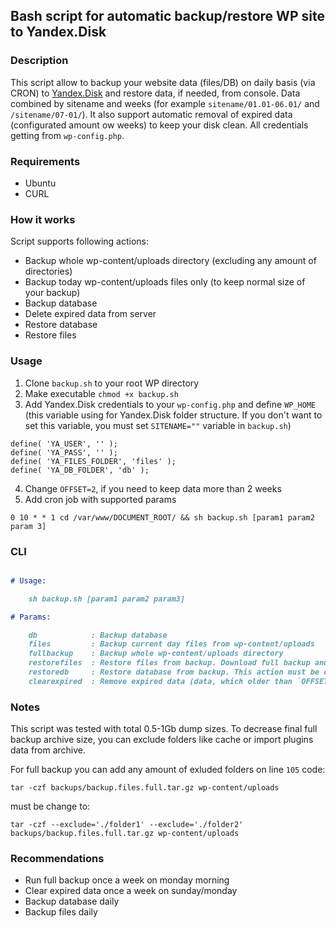 ## Bash script for automatic backup/restore WP site to Yandex.Disk

### Description

This script allow to backup your website data (files/DB) on daily basis (via CRON) to [Yandex.Disk](https://disk.yandex.ru) and restore data, if needed, from console. Data combined by sitename and weeks (for example `sitename/01.01-06.01/` and `/sitename/07-01/`). It also support automatic removal of expired data (configurated amount ow weeks) to keep your disk clean. All credentials getting from `wp-config.php`.

### Requirements
- Ubuntu
- CURL

### How it works
Script supports following actions:
- Backup whole wp-content/uploads directory (excluding any amount of directories)
- Backup today wp-content/uploads files only (to keep normal size of your backup)
- Backup database
- Delete expired data from server
- Restore database
- Restore files


### Usage
1. Clone `backup.sh` to your root WP directory
2. Make executable `chmod +x backup.sh`
3. Add Yandex.Disk credentials to your `wp-config.php` and define `WP_HOME` (this variable using for Yandex.Disk folder structure. If you don't want to set this variable, you must set `SITENAME=""` variable in `backup.sh`)

```
define( 'YA_USER', '' );
define( 'YA_PASS', '' );
define( 'YA_FILES_FOLDER', 'files' );
define( 'YA_DB_FOLDER', 'db' );
```
4. Change `OFFSET=2`, if you need to keep data more than 2 weeks
5. Add cron job with supported params

`0 10 * * 1 cd /var/www/DOCUMENT_ROOT/ && sh backup.sh [param1 param2 param 3]`

### CLI
```markdown

# Usage:

    sh backup.sh [param1 param2 param3]

# Params:

    db            : Backup database
    files         : Backup current day files from wp-content/uploads
    fullbackup    : Backup whole wp-content/uploads directory
    restorefiles  : Restore files from backup. Download full backup and daily backups of current week and extract to wp-content/uploads. This action must be called from console.
    restoredb     : Restore database from backup. This action must be called from console.
    clearexpired  : Remove expired data (data, which older than `OFFSET` value in weeks)
```

### Notes
This script was tested with total 0.5-1Gb dump sizes. To decrease final full backup archive size, you can exclude folders like cache or import plugins data from archive.

For full backup you can add any amount of exluded folders on line `105` code:

`tar -czf backups/backup.files.full.tar.gz wp-content/uploads`

must be change to:

`tar -czf --exclude='./folder1' --exclude='./folder2' backups/backup.files.full.tar.gz wp-content/uploads`

### Recommendations
* Run full backup once a week on monday morning
* Clear expired data once a week on sunday/monday
* Backup database daily
* Backup files daily
